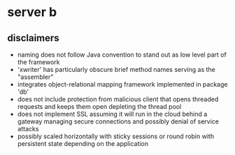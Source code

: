 # server b

## disclaimers
* naming does not follow Java convention to stand out as low level part of the framework
* 'xwriter' has particularly obscure brief method names serving as the "assembler"
* integrates object-relational mapping framework implemented in package 'db'
* does not include protection from malicious client that opens threaded requests and keeps them open depleting the thread pool
* does not implement SSL assuming it will run in the cloud behind a gateway managing secure connections and possibly denial of service attacks
* possibly scaled horizontally with sticky sessions or round robin with persistent state depending on the application
